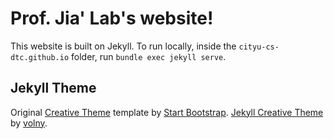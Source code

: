 # Prof. Jia' Lab's website!

This website is built on Jekyll. To run locally, inside the `cityu-cs-dtc.github.io` folder, run `bundle exec jekyll serve`.

## Jekyll Theme

Original [Creative Theme](https://startbootstrap.com/theme/creative) template by [Start Bootstrap](http://startbootstrap.com). [Jekyll Creative Theme](https://jekyllthemes.io/theme/creative-theme-jekyll) by [volny](https://github.com/volny/creative-theme-jekyll).
